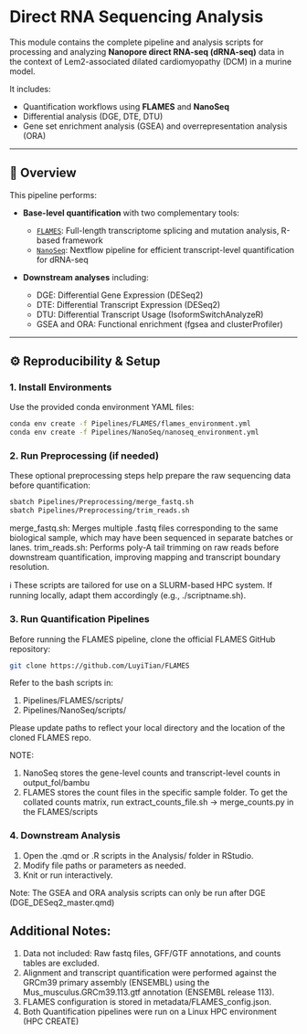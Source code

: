 # Direct RNA Sequencing Analysis

This module contains the complete pipeline and analysis scripts for processing and analyzing **Nanopore direct RNA-seq (dRNA-seq)** data in the context of Lem2-associated dilated cardiomyopathy (DCM) in a murine model.

It includes:
- Quantification workflows using **FLAMES** and **NanoSeq**
- Differential analysis (DGE, DTE, DTU)
- Gene set enrichment analysis (GSEA) and overrepresentation analysis (ORA)

---

## 🧬 Overview

This pipeline performs:

- **Base-level quantification** with two complementary tools:
  - [`FLAMES`](https://github.com/LuyiTian/FLAMES): Full-length transcriptome splicing and mutation analysis, R-based framework
  - [`NanoSeq`](https://github.com/nf-core/nanoseq): Nextflow pipeline for efficient transcript-level quantification for dRNA-seq

- **Downstream analyses** including:
  - DGE: Differential Gene Expression (DESeq2)
  - DTE: Differential Transcript Expression (DESeq2)
  - DTU: Differential Transcript Usage (IsoformSwitchAnalyzeR)
  - GSEA and ORA: Functional enrichment (fgsea and clusterProfiler)
 
---

## ⚙️ Reproducibility & Setup

### 1. Install Environments

Use the provided conda environment YAML files:

```bash
conda env create -f Pipelines/FLAMES/flames_environment.yml
conda env create -f Pipelines/NanoSeq/nanoseq_environment.yml
```

### 2. Run Preprocessing (if needed)

These optional preprocessing steps help prepare the raw sequencing data before quantification:

```bash
sbatch Pipelines/Preprocessing/merge_fastq.sh
sbatch Pipelines/Preprocessing/trim_reads.sh
```
merge_fastq.sh: Merges multiple .fastq files corresponding to the same biological sample, which may have been sequenced in separate batches or lanes.
trim_reads.sh: Performs poly-A tail trimming on raw reads before downstream quantification, improving mapping and transcript boundary resolution.

ℹ️ These scripts are tailored for use on a SLURM-based HPC system. If running locally, adapt them accordingly (e.g., ./scriptname.sh).

### 3. Run Quantification Pipelines

Before running the FLAMES pipeline, clone the official FLAMES GitHub repository:
```bash
git clone https://github.com/LuyiTian/FLAMES
```
Refer to the bash scripts in:

1. Pipelines/FLAMES/scripts/
2. Pipelines/NanoSeq/scripts/

Please update paths to reflect your local directory and the location of the cloned FLAMES repo.

NOTE:
1. NanoSeq stores the gene-level counts and transcript-level counts in output_fol/bambu
2. FLAMES stores the count files in the specific sample folder. To get the collated counts matrix, run extract_counts_file.sh -> merge_counts.py in the FLAMES/scripts

### 4. Downstream Analysis

1. Open the .qmd or .R scripts in the Analysis/ folder in RStudio.
2. Modify file paths or parameters as needed.
3. Knit or run interactively.

Note: The GSEA and ORA analysis scripts can only be run after DGE (DGE_DESeq2_master.qmd)

## Additional Notes:
1. Data not included: Raw fastq files, GFF/GTF annotations, and counts tables are excluded.
2. Alignment and transcript quantification were performed against the GRCm39 primary assembly (ENSEMBL) using the Mus_musculus.GRCm39.113.gtf annotation (ENSEMBL release 113).
3. FLAMES configuration is stored in metadata/FLAMES_config.json.
4. Both Quantification pipelines were run on a Linux HPC environment (HPC CREATE)
